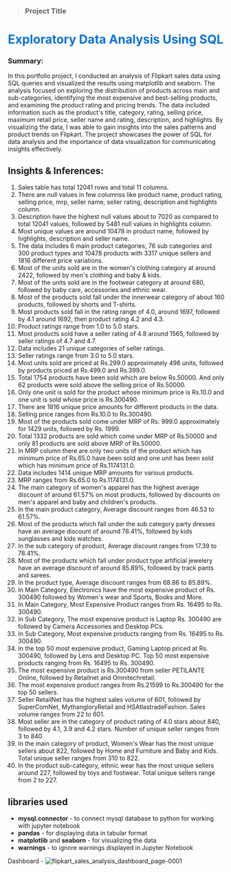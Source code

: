 <blockquote> <h3> Project Title </h3> </blockquote>
<h1 style = 'color:#0C73D1;' >  Exploratory Data Analysis Using SQL </h1>
<h3> Summary: </h3>
In this portfolio project, I conducted an analysis of Flipkart sales data using SQL queries and visualized the results using matplotlib and seaborn. The analysis focused on exploring the distribution of products across main and sub-categories, identifying the most expensive and best-selling products, and examining the product rating and pricing trends. The data included information such as the product's title, category, rating, selling price, maximum retail price, seller name and rating, description, and highlights. By visualizing the data, I was able to gain insights into the sales patterns and product trends on Flipkart.  The project showcases the power of SQL for data analysis and the importance of data visualization for communicating insights effectively.

## Insights & Inferences: 
1. Sales table has total 12041 rows and total 11 columns.
2. There are null values in few columnss like product name, product rating, selling price, mrp, seller name, seller rating, description and highlights column.
3. Description have the highest null values about to 7020 as compared to total 12041 values, followed by 5481 null values in highlights column.
4. Most unique values are around 10478 in product name, followed by highlights, description and seller name.
5. The data includes 6 main product categories, 76 sub categories and 300 product types and 10478 products with 3317 unique sellers and 1816 different price variations.
6. Most of the units sold are in the women's clothing category at around 2422, followed by men's clothing and baby & kids.
7. Most of the units sold are in the footwear category at around 680, followed by baby care, accessories and ethnic wear.
8. Most of the products sold fall under the innerwear category of about 160 products, followed by shorts and T-shirts.
9. Most products sold fall in the rating range of 4.0, around 1697, followed by 4.1 around 1692, then product rating 4.2 and 4.3.
10. Product ratings range from 1.0 to 5.0 stars.
11. Most products sold have a seller rating of 4.8 around 1565, followed by seller ratings of 4.7 and 4.7.
12. Data includes 21 unique categories of seller ratings.
13. Seller ratings range from 3.0 to 5.0 stars.
14. Most units sold are priced at Rs.299.0 approximately 498 units, followed by products priced at Rs.499.0 and Rs.399.0.
15. Total 1754 products have been sold which are below Rs.50000. And only 62 products were sold above the selling price of Rs.50000.
16. Only one unit is sold for the product whose minimum price is Rs.10.0 and one unit is sold whose price is Rs.300490.
17. There are 1816 unique price amounts for different products in the data.
18. Selling price ranges from Rs.10.0 to Rs.300490.
19. Most of the products sold come under MRP of Rs. 999.0 approximately for 1429 units, followed by Rs. 1999.
20. Total 1332 products are sold which come under MRP of Rs.50000 and only 81 products are sold above MRP of Rs.50000.
21. In MRP column there are only two units of the product which has minimum price of Rs.65.0 have been sold and one unit has been sold which has minimum price of Rs.1174131.0.
22. Data includes 1414 unique MRP amounts for various products.
23. MRP ranges from Rs.65.0 to Rs.1174131.0.
24. The main category of women's apparel has the highest average discount of around 61.57% on most products, followed by discounts on men's apparel and baby and children's products.
25. In the main product category, Average discount ranges from 46.53 to 61.57%.
26. Most of the products which fall under the sub category party dresses have an average discount of around 78.41%, followed by kids sunglasses and kids watches.
27. In the sub category of product, Average discount ranges from 17.39 to 78.41%.
28. Most of the products which fall under product type artificial jewelery have an average discount of around 85.89%, followed by track pants and sarees.
29. In the product type, Average discount ranges from 68.86 to 85.89%.
30. In Main Category, Electronics have the most expensive product of Rs. 300490 followed by Women's wear and Sports, Books and More.
31. In Main Category, Most Expensive Product ranges from Rs. 16495 to Rs. 300490.
32. In Sub Category, The most expensive product is Laptop Rs. 300490 are followed by Camera Accessories and Desktop PCs.
33. In Sub Category, Most expensive products ranging from Rs. 16495 to Rs. 300490.
34. In the top 50 most expensive product, Gaming Laptop priced at Rs. 300490, followed by Lens and Desktop PC. Top 50 most expensive products ranging from Rs. 16495 to Rs. 300490.
35. The most expensive product is Rs.300490 from seller PETILANTE Online, followed by Retailnet and Omnitechretail.
36. The most expensive product ranges from Rs.21599 to Rs.300490 for the top 50 sellers.
37. Seller RetailNet has the highest sales volume of 601, followed by SuperComNet, MythangloryRetail and HSAtlastradeFashion. Sales volume ranges from 22 to 601.
38. Most seller are in the category of product rating of 4.0 stars about 840, followed by 4.1, 3.9 and 4.2 stars. Number of unique seller ranges from 3 to 840.
39. In the main category of product, Women's Wear has the most unique sellers about 822, followed by Home and Furniture and Baby and Kids. Total unique seller ranges from 310 to 822.
40. In the product sub-category, ethnic wear has the most unique sellers around 227, followed by toys and footwear. Total unique sellers range from 2 to 227.

## libraries used
* __mysql.connector__ - to connect mysql database to python for working with jupyter notebook
* __pandas__ - for displaying data in tabular format
* __matplotlib__ and __seaborn__ - for visualizing the data
* __warnings__ - to ignore warnings displayed in Jupyter Notebook

Dashboard - 
![flipkart_sales_analysis_dashboard_page-0001](https://user-images.githubusercontent.com/105104702/227780805-ddc7404b-0ced-4c33-bd36-27359b3a5be1.jpg)
